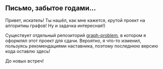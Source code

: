 ## Письмо, забытое годами...

Привет, искатель! Ты нашёл, как мне кажется, крутой проект на алгоритмы графов! Ну и задачка интересная!)

Существует отдельный репозиторий [graph-problem](https://github.com/5teorema5/graph-problem.git), в котором я оформлял этот проект для сдачи. Вероятно, я что-то изменил, пользуясь рекомендациями наставника, поэтому последнюю версию кода оставлю здесь!

До новых встреч!
